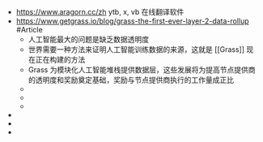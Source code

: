 - https://www.aragorn.cc/zh ytb, x, vb 在线翻译软件
- https://www.getgrass.io/blog/grass-the-first-ever-layer-2-data-rollup #Article
	- 人工智能最大的问题是缺乏数据透明度
	- 世界需要一种方法来证明人工智能训练数据的来源，这就是 [[Grass]] 现在正在构建的方法
	- Grass 为模块化人工智能堆栈提供数据层，这些发展将为提高节点提供商的透明度和奖励奠定基础，奖励与节点提供商执行的工作量成正比
	-
	-
	-
-
-
-